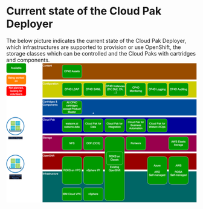 # Current state of the Cloud Pak Deployer
The below picture indicates the current state of the Cloud Pak Deployer, which infrastructures are supported to provision or use OpenShift, the storage classes which can be controlled and the Cloud Paks with cartridges and components.
![Current state of the deployer](images/cp-deploy-current-state.png)